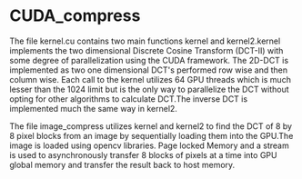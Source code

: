 CUDA_compress
=============
The file kernel.cu contains two main functions kernel and kernel2.kernel implements the two dimensional Discrete Cosine Transform
(DCT-II)  with some degree of parallelization using the CUDA framework.
The 2D-DCT is implemented as two one dimensional DCT's performed row wise and then column wise.
Each call to the kernel utilizes 64 GPU threads which is much lesser than the 1024 limit but is the only way to parallelize the DCT 
without opting for other algorithms to calculate DCT.The inverse DCT is implemented much the same way in kernel2.

The file image_compress utilizes kernel and kernel2 to find the DCT of 8 by 8 pixel blocks from an image by sequentially loading them into the GPU.The image is loaded using opencv libraries.
Page locked Memory and a stream is used to asynchronously transfer 8 blocks of pixels at a time into GPU global memory and transfer the result back to host memory.


